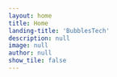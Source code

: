 ```yaml
---
layout: home
title: Home
landing-title: 'BubblesTech'
description: null
image: null
author: null
show_tile: false
---
```

